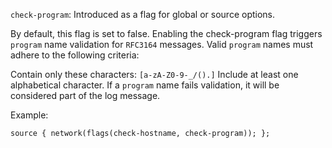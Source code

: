 `check-program`: Introduced as a flag for global or source options.

By default, this flag is set to false. Enabling the check-program flag triggers `program` name validation for `RFC3164` messages. Valid `program` names must adhere to the following criteria:

Contain only these characters: `[a-zA-Z0-9-_/().]`
Include at least one alphabetical character.
If a `program` name fails validation, it will be considered part of the log message.


Example:

```
source { network(flags(check-hostname, check-program)); };
```
